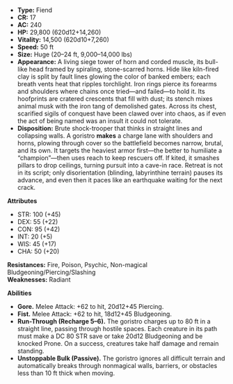 - **Type:** Fiend
- **CR:** 17
- **AC:** 240
- **HP:** 29,800 (620d12+14,260)
- **Vitality:** 14,500 (620d10+7,260)
- **Speed:** 50 ft
- **Size:** Huge (20–24 ft, 9,000–14,000 lbs)
- **Appearance:** A living siege tower of horn and corded muscle, its bull-like head framed by spiraling, stone-scarred horns. Hide like kiln-fired clay is split by fault lines glowing the color of banked embers; each breath vents heat that ripples torchlight. Iron rings pierce its forearms and shoulders where chains once tried—and failed—to hold it. Its hoofprints are cratered crescents that fill with dust; its stench mixes animal musk with the iron tang of demolished gates. Across its chest, scarified sigils of conquest have been clawed over into chaos, as if even the act of being named was an insult it could not tolerate.
- **Disposition:** Brute shock-trooper that thinks in straight lines and collapsing walls. A goristro **makes** a charge lane with shoulders and horns, plowing through cover so the battlefield becomes narrow, brutal, and its own. It targets the heaviest armor first—the better to humiliate a “champion”—then uses reach to keep rescuers off. If kited, it smashes pillars to drop ceilings, turning pursuit into a cave-in race. Retreat is not in its script; only disorientation (blinding, labyrinthine terrain) pauses its advance, and even then it paces like an earthquake waiting for the next crack.

**Attributes**
- STR: 100 (+45)
- DEX: 55 (+22)
- CON: 95 (+42)
- INT: 20 (+5)
- WIS: 45 (+17)
- CHA: 50 (+20)

**Resistances:** Fire, Poison, Psychic, Non-magical Bludgeoning/Piercing/Slashing  
**Weaknesses:** Radiant

**Abilities**
- **Gore.** Melee Attack: +62 to hit, 20d12+45 Piercing.
- **Fist.** Melee Attack: +62 to hit, 18d12+45 Bludgeoning.
- **Run-Through (Recharge 5–6).** The goristro charges up to 80 ft in a straight line, passing through hostile spaces. Each creature in its path must make a DC 80 STR save or take 20d12 Bludgeoning and be knocked Prone. On a success, creatures take half damage and remain standing.
- **Unstoppable Bulk (Passive).** The goristro ignores all difficult terrain and automatically breaks through nonmagical walls, barriers, or obstacles less than 10 ft thick when moving.